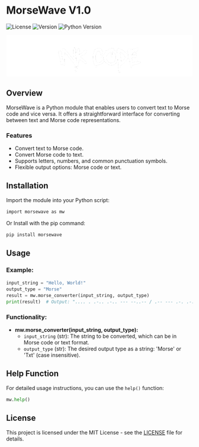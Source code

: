 
# MorseWave V1.0

![License](https://img.shields.io/badge/license-MIT-blue.svg)
![Version](https://img.shields.io/badge/version-1.0-brightgreen)
![Python Version](https://img.shields.io/badge/python-3.11-blue)

![logo](https://github.com/tomasilluminati/InkCode/blob/main/logo/ink_code_logo.png)

## Overview

MorseWave is a Python module that enables users to convert text to Morse code and vice versa. It offers a straightforward interface for converting between text and Morse code representations.

### Features

- Convert text to Morse code.
- Convert Morse code to text.
- Supports letters, numbers, and common punctuation symbols.
- Flexible output options: Morse code or text.

## Installation

Import the module into your Python script:

```bash
import morsewave as mw
```

Or Install with the pip command:

```bash
pip install morsewave
```

## Usage

### Example:

```python
input_string = "Hello, World!"
output_type = "Morse"
result = mw.morse_converter(input_string, output_type)
print(result)  # Output: ".... . .-.. .-.. --- --..-- / .-- --- .-. .-.. -.. -.-.--"
```

### Functionality:

- **mw.morse_converter(input_string, output_type):**
  - `input_string` (str): The string to be converted, which can be in Morse code or text format.
  - `output_type` (str): The desired output type as a string: 'Morse' or 'Txt' (case insensitive).

## Help Function

For detailed usage instructions, you can use the `help()` function:

```python
mw.help()
```

## License

This project is licensed under the MIT License - see the [LICENSE](LICENSE) file for details.

